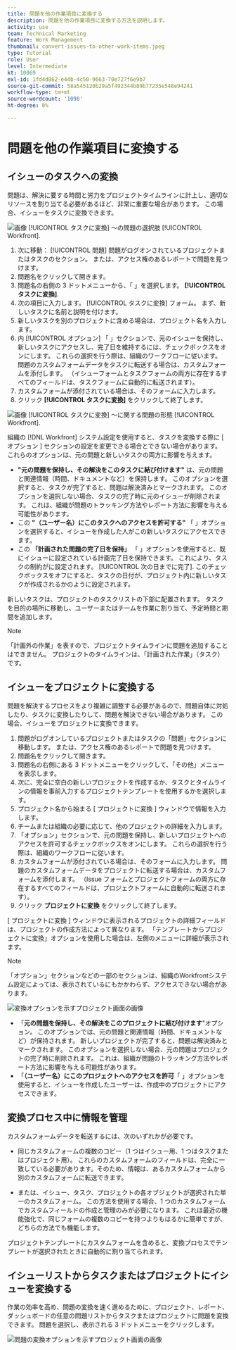 ```yaml
---
title: 問題を他の作業項目に変換する
description: 問題を他の作業項目に変換する方法を説明します。
activity: use
team: Technical Marketing
feature: Work Management
thumbnail: convert-issues-to-other-work-items.jpeg
type: Tutorial
role: User
level: Intermediate
kt: 10069
exl-id: 1fd4d862-e44b-4c50-9663-70e727f6e9b7
source-git-commit: 58a545120b29a5f492344b89b77235e548e94241
workflow-type: tm+mt
source-wordcount: '1098'
ht-degree: 0%

---
```


# 問題を他の作業項目に変換する

## イシューのタスクへの変換

問題は、解決に要する時間と労力をプロジェクトタイムラインに計上し、適切なリソースを割り当てる必要があるほど、非常に重要な場合があります。 この場合、イシューをタスクに変換できます。

![画像 [!UICONTROL タスクに変換] ～の問題の選択肢 [!UICONTROL Workfront].](assets/15-convert-issue-to-task-menu-option.png)

1. 次に移動： [!UICONTROL 問題] 問題がログオンされているプロジェクトまたはタスクのセクション。 または、アクセス権のあるレポートで問題を見つけます。
1. 問題名をクリックして開きます。
1. 問題名の右側の 3 ドットメニューから、「 」を選択します。 **[!UICONTROL タスクに変換]**.
1. 次の項目に入力します。 [!UICONTROL タスクに変換] フォーム。 まず、新しいタスクに名前と説明を付けます。
1. 新しいタスクを別のプロジェクトに含める場合は、プロジェクト名を入力します。
1. 内 [!UICONTROL オプション] 「 」セクションで、元のイシューを保持し、新しいタスクにアクセスし、完了日を維持するには、チェックボックスをオンにします。 これらの選択を行う際は、組織のワークフローに従います。 問題のカスタムフォームデータをタスクに転送する場合は、カスタムフォームを添付します。 （イシューフォームとタスクフォームの両方に存在するすべてのフィールドは、タスクフォームに自動的に転送されます）。
1. カスタムフォームが添付されている場合は、そのフォームに入力します。
1. クリック **[!UICONTROL タスクに変換]** をクリックして終了します。

![画像 [!UICONTROL タスクに変換] ～に関する問題の形態 [!UICONTROL Workfront].](assets/16-convert-to-task-options.png)

組織の [!DNL Workfront] システム設定を使用すると、タスクを変換する際に [ オプション ] セクションの設定を変更できる場合とできない場合があります。 これらのオプションは、元の問題と新しいタスクの両方に影響を与えます。

* **&quot;元の問題を保持し、その解決をこのタスクに結び付けます&quot;** は、元の問題と関連情報（時間、ドキュメントなど）を保持します。 このオプションを選択すると、タスクが完了すると、問題は解決済みとマークされます。 このオプションを選択しない場合、タスクの完了時に元のイシューが削除されます。 これは、組織が問題のトラッキング方法やレポート方法に影響を与える可能性があります。
* この **&quot;（ユーザー名）にこのタスクへのアクセスを許可する&quot;** 「 」オプションを選択すると、イシューを作成した人がこの新しいタスクにアクセスできます。
* この **「計画された問題の完了日を保持」** 「 」オプションを使用すると、既にイシューに設定されている計画完了日を保持できます。 これにより、タスクの制約がに設定されます。 [!UICONTROL 次の日までに完了]. このチェックボックスをオフにすると、タスクの日付が、プロジェクト内に新しいタスクが作成されるかのように設定されます。

新しいタスクは、プロジェクトのタスクリストの下部に配置されます。 タスクを目的の場所に移動し、ユーザーまたはチームを作業に割り当て、予定時間と期間を追加します。

>[!NOTE]
>
>「計画外の作業」を表すので、プロジェクトタイムラインに問題を追加することはできません。 プロジェクトのタイムラインは、「計画された作業」（タスク）です。

## イシューをプロジェクトに変換する

問題を解決するプロセスをより複雑に調整する必要があるので、問題自体に対処したり、タスクに変換したりして、問題を解決できない場合があります。 この場合、イシューをプロジェクトに変換できます。

1. 問題がログオンしているプロジェクトまたはタスクの「問題」セクションに移動します。 または、アクセス権のあるレポートで問題を見つけます。
1. 問題名をクリックして開きます。
1. 問題名の右側にある 3 ドットメニューをクリックして、「その他」メニューを表示します。
1. 次に、完全に空白の新しいプロジェクトを作成するか、タスクとタイムラインの情報を事前入力するプロジェクトテンプレートを使用するかを選択します。
1. プロジェクト名から始まる [ プロジェクトに変換 ] ウィンドウで情報を入力します。
1. チームまたは組織の必要に応じて、他のプロジェクトの詳細を入力します。
1. 「オプション」セクションで、元の問題を保持し、新しいプロジェクトへのアクセスを許可するチェックボックスをオンにします。 これらの選択を行う際は、組織のワークフローに従います。
1. カスタムフォームが添付されている場合は、そのフォームに入力します。 問題のカスタムフォームデータをプロジェクトに転送する場合は、カスタムフォームを添付します。 （Issue フォームとプロジェクトフォームの両方に存在するすべてのフィールドは、プロジェクトフォームに自動的に転送されます）。
1. クリック **プロジェクトに変換** をクリックして終了します。

[ プロジェクトに変換 ] ウィンドウに表示されるプロジェクトの詳細フィールドは、プロジェクトの作成方法によって異なります。 「テンプレートからプロジェクトに変換」オプションを使用した場合は、左側のメニューに詳細が表示されます。

>[!NOTE]
>
>「オプション」セクションなどの一部のセクションは、組織のWorkfrontシステム設定によっては、表示されているにもかかわらず、アクセスできない場合があります。

![変換オプションを示すプロジェクト画面の画像](assets/conversion-options.png)

* 「**元の問題を保持し、その解決をこのプロジェクトに結び付けます**&quot;オプション。 このオプションでは、元の問題と関連情報（時間、ドキュメントなど）が保持されます。 新しいプロジェクトが完了すると、問題は解決済みとマークされます。 このオプションを選択しない場合、元の問題はプロジェクトの完了時に削除されます。 これは、組織が問題のトラッキング方法やレポート方法に影響を与える可能性があります。
* 「**（ユーザー名）にこのプロジェクトへのアクセスを許可**「 」オプションを使用すると、イシューを作成したユーザーは、作成中のプロジェクトにアクセスできます。

## 変換プロセス中に情報を管理

<!-- Need link to wf one doc article below 

To learn about what information transfers when you convert an issue to a task or project, we recommend you read through the conversion considerations in the article, Convert issues. This lists what information is kept when converting issues and what isn’t. Workfront recommends you become familiar with these considerations so you don’t lose important information when converting issues to tasks or projects.

-->

カスタムフォームデータを転送するには、次のいずれかが必要です。

* 同じカスタムフォームの複数のコピー（1 つはイシュー用、1 つはタスクまたはプロジェクト用）。 これらのカスタムフォームのフィールドは、完全に一致している必要があります。そのため、情報は、あるカスタムフォームから別のカスタムフォームに転送できます。

* または、イシュー、タスク、プロジェクトの各オブジェクトが選択された単一のカスタムフォーム。 この方法を使用する場合、1 つのカスタムフォームでカスタムフィールドの作成と管理のみが必要になります。 これは最近の機能強化で、同じフォームの複数のコピーを持つよりもはるかに簡単ですが、どちらの方法でも機能します。



<!-- Need link to wf one doc article below

Learn more in the article, Transfer custom form data to a larger work item.

-->

<!-- Pro tips graphic -->

プロジェクトテンプレートにカスタムフォームを含めると、変換プロセスでテンプレートが選択されたときに自動的に割り当てられます。

<!-- Learn more graphic and documentation article links 

* Convert issues
* Transfer custom form data to a larger work item
* Overview of resolving and resolvable objects
* Understanding resolving and resolvable objects
* Unlink issues from their resolvable objects

-->

## イシューリストからタスクまたはプロジェクトにイシューを変換する

作業の効率を高め、問題の変換を速く進めるために、プロジェクト、レポート、ダッシュボードの任意の問題リストからタスクまたはプロジェクトに問題を変換できます。 問題を選択し、表示される 3 ドットメニューをクリックします。

![問題の変換オプションを示すプロジェクト画面の画像](assets/convert-from-a-list.png)

